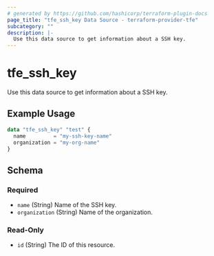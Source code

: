 ```yaml
---
# generated by https://github.com/hashicorp/terraform-plugin-docs
page_title: "tfe_ssh_key Data Source - terraform-provider-tfe"
subcategory: ""
description: |-
  Use this data source to get information about a SSH key.
---
```


# tfe_ssh_key

Use this data source to get information about a SSH key.

## Example Usage 

```terraform
data "tfe_ssh_key" "test" {
  name         = "my-ssh-key-name"
  organization = "my-org-name"
}
```

<!-- schema generated by tfplugindocs -->
## Schema

### Required

- `name` (String) Name of the SSH key.
- `organization` (String) Name of the organization.

### Read-Only

- `id` (String) The ID of this resource.

